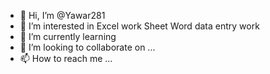 - 👋 Hi, I’m @Yawar281
- 👀 I’m interested in Excel work Sheet Word data entry work
- 🌱 I’m currently learning 
- 💞️ I’m looking to collaborate on ...
- 📫 How to reach me ...

<!---
Yawar281/Yawar281 is a ✨ special ✨ repository because its `README.md` (this file) appears on your GitHub profile.
You can click the Preview link to take a look at your changes.
--->
